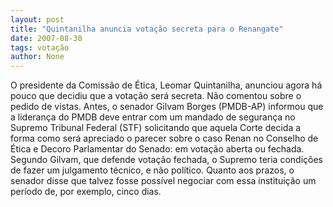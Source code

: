 ```yaml
---
layout: post
title: "Quintanilha anuncia votação secreta para o Renangate"
date: 2007-08-30
tags: votação
author: None
---
```

O presidente da Comiss&atilde;o de &Eacute;tica, Leomar Quintanilha, anunciou agora h&aacute; pouco que decidiu que a vota&ccedil;&atilde;o ser&aacute; secreta. N&atilde;o comentou sobre o pedido de vistas.
Antes, o senador Gilvam Borges (PMDB-AP) informou que a lideran&ccedil;a do PMDB deve entrar com um mandado de seguran&ccedil;a no Supremo Tribunal Federal (STF) solicitando que aquela Corte decida a forma como ser&aacute; apreciado o parecer sobre o caso Renan no Conselho de &Eacute;tica e Decoro Parlamentar do Senado: em vota&ccedil;&atilde;o aberta ou fechada.
Segundo Gilvam, que defende vota&ccedil;&atilde;o fechada, o Supremo teria condi&ccedil;&otilde;es de fazer um julgamento t&eacute;cnico, e n&atilde;o pol&iacute;tico. Quanto aos prazos, o senador disse que talvez fosse poss&iacute;vel negociar com essa institui&ccedil;&atilde;o um per&iacute;odo de, por exemplo, cinco dias. 